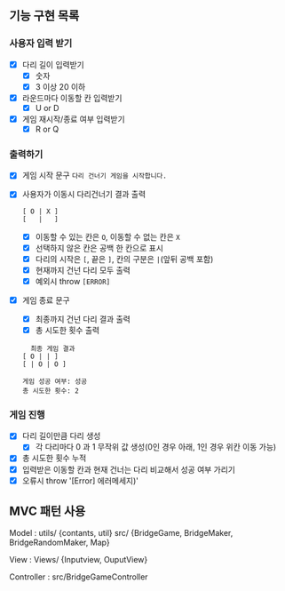 ## 기능 구현 목록

### 사용자 입력 받기

- [x] 다리 길이 입력받기
  - [x] 숫자
  - [x] 3 이상 20 이하
- [x] 라운드마다 이동할 칸 입력받기
  - [x] U or D
- [x] 게임 재시작/종료 여부 입력받기
  - [x] R or Q

### 출력하기

- [x] 게임 시작 문구 `다리 건너기 게임을 시작합니다.`

- [x] 사용자가 이동시 다리건너기 결과 출력

  ```
  [ O | X ]
  [   |   ]
  ```

  - [x] 이동할 수 있는 칸은 `O`, 이동할 수 없는 칸은 `X`
  - [x] 선택하지 않은 칸은 공백 한 칸으로 표시
  - [x] 다리의 시작은 `[`, 끝은 `]`, 칸의 구분은 `|`(앞뒤 공백 포함)
  - [x] 현재까지 건넌 다리 모두 출력
  - [x] 예외시 throw `[ERROR]`

- [x] 게임 종료 문구

  - [x] 최종까지 건넌 다리 결과 출력
  - [x] 총 시도한 횟수 출력

  ```
  	최종 게임 결과
  [ O | | ]
  [ | O | O ]

  게임 성공 여부: 성공
  총 시도한 횟수: 2
  ```

### 게임 진행

- [x] 다리 길이만큼 다리 생성
  - [x] 각 다리마다 0 과 1 무작위 값 생성(0인 경우 아래, 1인 경우 위칸 이동 가능)
- [x] 총 시도한 횟수 누적
- [x] 입력받은 이동할 칸과 현재 건너는 다리 비교해서 성공 여부 가리기
- [x] 오류시 throw '[Error] 에러메세지)'

## MVC 패턴 사용

Model : utils/ {contants, util}
src/ {BridgeGame, BridgeMaker, BridgeRandomMaker, Map}

View : Views/ {Inputview, OuputView}

Controller :
src/BridgeGameController
